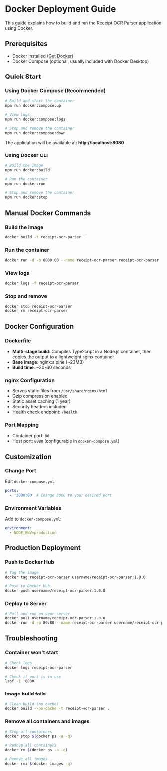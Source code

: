 # Docker Deployment Guide

This guide explains how to build and run the Receipt OCR Parser application using Docker.

## Prerequisites

- Docker installed ([Get Docker](https://docs.docker.com/get-docker/))
- Docker Compose (optional, usually included with Docker Desktop)

## Quick Start

### Using Docker Compose (Recommended)

```bash
# Build and start the container
npm run docker:compose:up

# View logs
npm run docker:compose:logs

# Stop and remove the container
npm run docker:compose:down
```

The application will be available at: **http://localhost:8080**

### Using Docker CLI

```bash
# Build the image
npm run docker:build

# Run the container
npm run docker:run

# Stop and remove the container
npm run docker:stop
```

## Manual Docker Commands

### Build the image

```bash
docker build -t receipt-ocr-parser .
```

### Run the container

```bash
docker run -d -p 8080:80 --name receipt-ocr-parser receipt-ocr-parser
```

### View logs

```bash
docker logs -f receipt-ocr-parser
```

### Stop and remove

```bash
docker stop receipt-ocr-parser
docker rm receipt-ocr-parser
```

## Docker Configuration

### Dockerfile

- **Multi-stage build**: Compiles TypeScript in a Node.js container, then copies the output to a lightweight nginx container
- **Base image**: nginx:alpine (~23MB)
- **Build time**: ~30-60 seconds

### nginx Configuration

- Serves static files from `/usr/share/nginx/html`
- Gzip compression enabled
- Static asset caching (1 year)
- Security headers included
- Health check endpoint: `/health`

### Port Mapping

- Container port: `80`
- Host port: `8080` (configurable in `docker-compose.yml`)

## Customization

### Change Port

Edit `docker-compose.yml`:

```yaml
ports:
  - '3000:80' # Change 3000 to your desired port
```

### Environment Variables

Add to `docker-compose.yml`:

```yaml
environment:
  - NODE_ENV=production
```

## Production Deployment

### Push to Docker Hub

```bash
# Tag the image
docker tag receipt-ocr-parser username/receipt-ocr-parser:1.0.0

# Push to Docker Hub
docker push username/receipt-ocr-parser:1.0.0
```

### Deploy to Server

```bash
# Pull and run on your server
docker pull username/receipt-ocr-parser:1.0.0
docker run -d -p 80:80 --name receipt-ocr-parser username/receipt-ocr-parser:1.0.0
```

## Troubleshooting

### Container won't start

```bash
# Check logs
docker logs receipt-ocr-parser

# Check if port is in use
lsof -i :8080
```

### Image build fails

```bash
# Clean build (no cache)
docker build --no-cache -t receipt-ocr-parser .
```

### Remove all containers and images

```bash
# Stop all containers
docker stop $(docker ps -a -q)

# Remove all containers
docker rm $(docker ps -a -q)

# Remove all images
docker rmi $(docker images -q)
```
